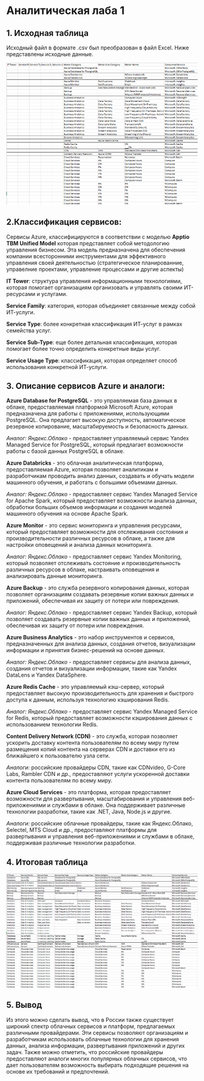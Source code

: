 # Аналитическая лаба 1

## 1. Исходная таблица
Исходный файл в формате .csv был преобразован в файл Excel. Ниже представлены исходные данные.

![image](https://github.com/Patineshka/DevOps/blob/main/AnalyticalLab2/screenshots/Снимок%20экрана%202023-12-17%20144255.png)

## 2.Классификация сервисов:
Сервисы Azure, классифицируются в соответствии с моделью **Apptio TBM Unified Model** которая представляет собой методологию управления бизнесом. Эта модель предназначена для обеспечения компании всесторонними инструментами для эффективного управления своей деятельностью (стратегическое планированние, управелние проектами, управление процессами и другие аспекты)

**IT Tower**: структура управления информационными технологиями, которая помогает организациям организовать и управлять своими ИТ-ресурсами и услугами.

**Service Family**: категория, которая объединяет связанные между собой ИТ-услуги.

**Service Type**: более конкретная классификация ИТ-услуг в рамках семейства услуг.

**Service Sub-Type**: еще более детальная классификация, которая помогает более точно определить конкретные виды услуг. 

**Service Usage Type**: классификация, которая определяет способ использования конкретной ИТ-услуги.

## 3. Описание сервисов Azure и аналоги:

**Azure Database for PostgreSQL** - это управляемая база данных в облаке, предоставляемая платформой Microsoft Azure, которая предназначена для работы с приложениями, использующими PostgreSQL. Она предлагает высокую доступность, автоматическое резервное копирование, масштабируемость и безопасность данных. 

*Аналог: Яндекс.Облако* - предоставляет управляемый сервис Yandex Managed Service for PostgreSQL, который предлагает возможности работы с базой данных PostgreSQL в облаке.

**Azure Databricks** - это облачная аналитическая платформа, предоставляемая Azure, которая позволяет аналитикам и разработчикам проводить анализ данных, создавать и обучать модели машинного обучения, и работать с большими объемами данных.

*Аналог: Яндекс.Облако* - предоставляет сервис Yandex Managed Service for Apache Spark, который предоставляет возможности анализа данных, обработки больших объемов информации и создания моделей машинного обучения на основе Apache Spark.

**Azure Monitor** - это сервис мониторинга и управления ресурсами, который предоставляет возможности для отслеживания состояния и производительности различных ресурсов в облаке, а также для настройки оповещений и анализа данных мониторинга.

*Аналог: Яндекс.Облако* - предоставляет сервис Yandex Monitoring, который позволяет отслеживать состояние и производительность различных ресурсов в облаке, настраивать оповещения и анализировать данные мониторинга.

**Azure Backup** - это служба резервного копирования данных, которая позволяет организациям создавать резервные копии важных данных и приложений, обеспечивая их защиту от потери или повреждения.

*Аналог: Яндекс.Облако* - предоставляет сервис Yandex Backup, который позволяет создавать резервные копии важных данных и приложений, обеспечивая их защиту от потери или повреждения.

**Azure Business Analytics** - это набор инструментов и сервисов, предназначенных для анализа данных, создания отчетов, визуализации информации и принятия бизнес-решений на основе данных.

*Аналог: Яндекс.Облако* - предоставляет сервисы для анализа данных, создания отчетов и визуализации информации, такие как Yandex DataLens и Yandex DataSphere.

**Azure Redis Cache** - это управляемый кэш-сервер, который предоставляет высокую производительность для хранения и быстрого доступа к данным, используя технологию кэширования Redis.

*Аналог: Яндекс.Облако* - предоставляет сервис Yandex Managed Service for Redis, который предоставляет возможности кэширования данных с использованием технологии Redis.

**Content Delivery Network (CDN)** - это служба, которая позволяет ускорить доставку контента пользователям по всему миру путем размещения копий контента на серверах CDN и доставки его из ближайшего к пользователю узла сети.

*Аналоги:* российские провайдеры CDN, такие как CDNvideo, G-Core Labs, Rambler CDN и др., предоставляют услуги ускоренной доставки контента пользователям по всему миру.

**Azure Cloud Services** - это платформа, которая предоставляет возможности для развертывания, масштабирования и управления веб-приложениями и службами в облаке. Она поддерживает различные технологии разработки, такие как .NET, Java, Node.js и другие.

*Аналоги:* российские облачные провайдеры, такие как Яндекс.Облако, Selectel, MTS Cloud и др., предоставляют платформы для развертывания и управления веб-приложениями и службами в облаке, поддерживая различные технологии разработки.

## 4. Итоговая таблица

![image](https://github.com/Patineshka/DevOps/blob/main/AnalyticalLab2/screenshots/Снимок%20экрана%202023-12-17%20231500.png)

## 5. Вывод

Из этого можно сделать вывод, что в России также существует широкий спектр облачных сервисов и платформ, предлагаемых различными провайдерами. Эти сервисы позволяют организациям и разработчикам использовать облачные технологии для хранения данных, анализа информации, развертывания приложений и других задач. Также можно отметить, что российские провайдеры предоставляют аналоги многих популярных облачных сервисов, что дает пользователям возможность выбирать подходящие решения на основе их требований и предпочтений.
